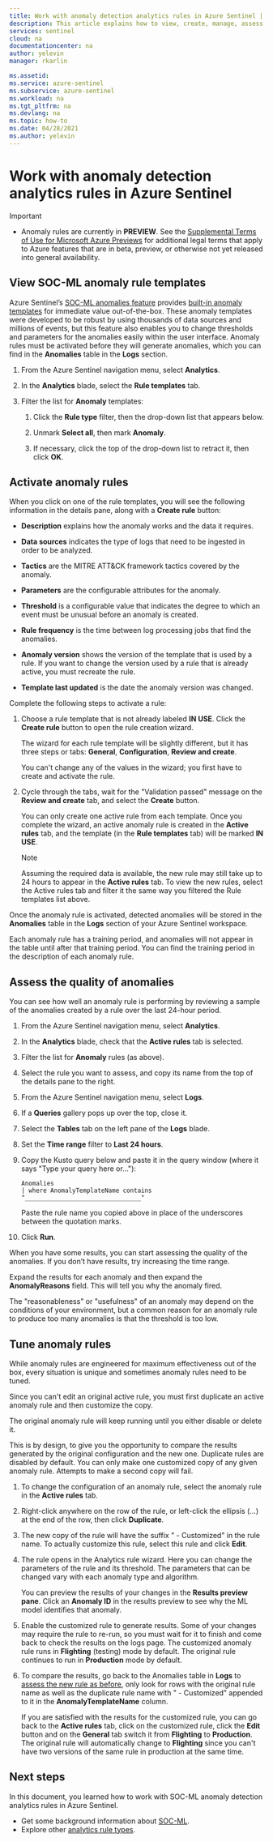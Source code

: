 ```yaml
---
title: Work with anomaly detection analytics rules in Azure Sentinel | Microsoft Docs
description: This article explains how to view, create, manage, assess, and fine-tune anomaly detection analytics rules in Azure Sentinel.
services: sentinel
cloud: na
documentationcenter: na
author: yelevin
manager: rkarlin

ms.assetid:
ms.service: azure-sentinel
ms.subservice: azure-sentinel
ms.workload: na
ms.tgt_pltfrm: na
ms.devlang: na
ms.topic: how-to
ms.date: 04/28/2021
ms.author: yelevin
---
```

# Work with anomaly detection analytics rules in Azure Sentinel

> [!IMPORTANT]
>
> - Anomaly rules are currently in **PREVIEW**. See the [Supplemental Terms of Use for Microsoft Azure Previews](https://azure.microsoft.com/support/legal/preview-supplemental-terms/) for additional legal terms that apply to Azure features that are in beta, preview, or otherwise not yet released into general availability.

## View SOC-ML anomaly rule templates

Azure Sentinel’s [SOC-ML anomalies feature](soc-ml-anomalies.md) provides [built-in anomaly templates](detect-threats-built-in.md#anomaly) for immediate value out-of-the-box. These anomaly templates were developed to be robust by using thousands of data sources and millions of events, but this feature also enables you to change thresholds and parameters for the anomalies easily within the user interface. Anomaly rules must be activated before they will generate anomalies, which you can find in the **Anomalies** table in the **Logs** section.

1. From the Azure Sentinel navigation menu, select **Analytics**.

1. In the **Analytics** blade, select the **Rule templates** tab.

1. Filter the list for **Anomaly** templates:

    1. Click the **Rule type** filter, then the drop-down list that appears below.

    1. Unmark **Select all**, then mark **Anomaly**.

    1. If necessary, click the top of the drop-down list to retract it, then click **OK**.

## Activate anomaly rules

When you click on one of the rule templates, you will see the following information in the details pane, along with a **Create rule** button:

- **Description** explains how the anomaly works and the data it requires.

- **Data sources** indicates the type of logs that need to be ingested in order to be analyzed.

- **Tactics** are the MITRE ATT&CK framework tactics covered by the anomaly.

- **Parameters** are the configurable attributes for the anomaly.

- **Threshold** is a configurable value that indicates the degree to which an event must be unusual before an anomaly is created.

- **Rule frequency** is the time between log processing jobs that find the anomalies.

- **Anomaly version** shows the version of the template that is used by a rule. If you want to change the version used by a rule that is already active, you must recreate the rule.

- **Template last updated** is the date the anomaly version was changed.

Complete the following steps to activate a rule:

1. Choose a rule template that is not already labeled **IN USE**. Click the **Create rule** button to open the rule creation wizard.

    The wizard for each rule template will be slightly different, but it has three steps or tabs: **General**, **Configuration**, **Review and create**.

    You can't change any of the values in the wizard; you first have to create and activate the rule.

1. Cycle through the tabs, wait for the "Validation passed" message on the **Review and create** tab, and select the **Create** button.

    You can only create one active rule from each template. Once you complete the wizard, an active anomaly rule is created in the **Active rules** tab, and the template (in the **Rule templates** tab) will be marked **IN USE**.

    > [!NOTE]
    > Assuming the required data is available, the new rule may still take up to 24 hours to appear in the **Active rules** tab. To view the new rules, select the Active rules tab and filter it the same way you filtered the Rule templates list above.

Once the anomaly rule is activated, detected anomalies will be stored in the **Anomalies** table in the **Logs** section of your Azure Sentinel workspace.

Each anomaly rule has a training period, and anomalies will not appear in the table until after that training period. You can find the training period in the description of each anomaly rule.

## Assess the quality of anomalies

You can see how well an anomaly rule is performing by reviewing a sample of the anomalies created by a rule over the last 24-hour period. 

1. From the Azure Sentinel navigation menu, select **Analytics**.

1. In the **Analytics** blade, check that the **Active rules** tab is selected.

1. Filter the list for **Anomaly** rules (as above).

1. Select the rule you want to assess, and copy its name from the top of the details pane to the right.

1. From the Azure Sentinel navigation menu, select **Logs**.

1. If a **Queries** gallery pops up over the top, close it.

1. Select the **Tables** tab on the left pane of the **Logs** blade.

1. Set the **Time range** filter to **Last 24 hours**.

1. Copy the Kusto query below and paste it in the query window (where it says "Type your query here or..."):

    ```kusto
    Anomalies 
    | where AnomalyTemplateName contains "________________________________"
    ```
    Paste the rule name you copied above in place of the underscores between the quotation marks.

1. Click **Run**. 

When you have some results, you can start assessing the quality of the anomalies. If you don’t have results, try increasing the time range.

Expand the results for each anomaly and then expand the **AnomalyReasons** field. This will tell you why the anomaly fired.

The "reasonableness" or "usefulness" of an anomaly may depend on the conditions of your environment, but a common reason for an anomaly rule to produce too many anomalies is that the threshold is too low.

## Tune anomaly rules

While anomaly rules are engineered for maximum effectiveness out of the box, every situation is unique and sometimes anomaly rules need to be tuned.

Since you can't edit an original active rule, you must first duplicate an active anomaly rule and then customize the copy.

The original anomaly rule will keep running until you either disable or delete it.

This is by design, to give you the opportunity to compare the results generated by the original configuration and the new one. Duplicate rules are disabled by default. You can only make one customized copy of any given anomaly rule. Attempts to make a second copy will fail.

1. To change the configuration of an anomaly rule, select the anomaly rule in the **Active rules** tab.

1. Right-click anywhere on the row of the rule, or left-click the ellipsis (...) at the end of the row, then click **Duplicate**.

1. The new copy of the rule will have the suffix " - Customized" in the rule name. To actually customize this rule, select this rule and click **Edit**.

1. The rule opens in the Analytics rule wizard. Here you can change the parameters of the rule and its threshold. The parameters that can be changed vary with each anomaly type and algorithm.

    You can preview the results of your changes in the **Results preview pane**. Click an **Anomaly ID** in the results preview to see why the ML model identifies that anomaly.

1. Enable the customized rule to generate results. Some of your changes may require the rule to re-run, so you must wait for it to finish and come back to check the results on the logs page. The customized anomaly rule runs in **Flighting** (testing) mode by default. The original rule continues to run in **Production** mode by default.

1. To compare the results, go back to the Anomalies table in **Logs** to [assess the new rule as before](#assess-the-quality-of-anomalies), only look for rows with the original rule name as well as the duplicate rule name with " - Customized" appended to it in the **AnomalyTemplateName** column.

    If you are satisfied with the results for the customized rule, you can go back to the **Active rules** tab, click on the customized rule, click the **Edit** button and on the **General** tab switch it from **Flighting** to **Production**. The original rule will automatically change to **Flighting** since you can't have two versions of the same rule in production at the same time. 

## Next steps

In this document, you learned how to work with SOC-ML anomaly detection analytics rules in Azure Sentinel.

- Get some background information about [SOC-ML](soc-ml-anomalies.md).
- Explore other [analytics rule types](detect-threats-built-in.md).
